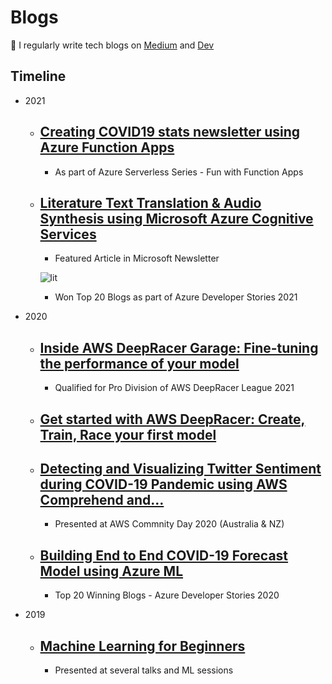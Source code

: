 
# Blogs

📝 I regularly write tech blogs on [Medium](https://vivekraja98.medium.com) and [Dev](https://dev.to/vivek0712/)

## Timeline
* 2021

    - ## [Creating COVID19 stats newsletter using Azure Function Apps](https://dev.to/vivek0712/creating-covid19-stats-newsletter-using-azure-function-apps-o72)
        - As part of Azure Serverless Series - Fun with Function Apps 
    - ## [Literature Text Translation & Audio Synthesis using Microsoft Azure Cognitive Services](https://vivekraja98.medium.com/literature-text-translation-audio-synthesis-using-microsoft-azure-cognitive-services-5e35add0c79e?source=rss-ace75bb733bf------2)
        - Featured Article in Microsoft Newsletter
       
       ![lit](https://user-images.githubusercontent.com/25385071/124182534-999c2080-dad4-11eb-9bb5-4af14c5fd497.png)

        - Won Top 20 Blogs as part of Azure Developer Stories 2021

* 2020
    - ## [Inside AWS DeepRacer Garage: Fine-tuning the performance of your model](https://vivekraja98.medium.com/inside-aws-deepracer-garage-fine-tuning-the-performance-of-your-model-4307075de746?source=rss-ace75bb733bf------2)
        - Qualified for Pro Division of AWS DeepRacer League 2021
    - ## [Get started with AWS DeepRacer: Create, Train, Race your first model](https://vivekraja98.medium.com/get-started-with-aws-deepracer-create-train-race-your-first-model-7f264d647313?source=rss-ace75bb733bf------2)
    - ## [Detecting and Visualizing Twitter Sentiment during COVID-19 Pandemic using AWS Comprehend and…](https://vivekraja98.medium.com/detecting-and-visualizing-twitter-sentiment-during-covid-19-pandemic-using-aws-comprehend-and-c641e1549e2b?source=rss-ace75bb733bf------2)
        - Presented at AWS Commnity Day 2020 (Australia & NZ)  
    - ## [Building End to End COVID-19 Forecast Model using Azure ML](https://vivekraja98.medium.com/building-end-to-end-covid-19-forecast-model-using-azure-ml-16da338864b3)
        - Top 20 Winning Blogs - Azure Developer Stories 2020 
* 2019 
    - ## [Machine Learning for Beginners](https://vivekraja98.medium.com/machine-learning-for-beginners-187178d1326d)
        - Presented at several talks and ML sessions
